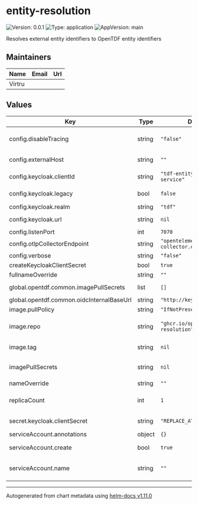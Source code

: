 # entity-resolution

![Version: 0.0.1](https://img.shields.io/badge/Version-0.0.1-informational?style=flat-square) ![Type: application](https://img.shields.io/badge/Type-application-informational?style=flat-square) ![AppVersion: main](https://img.shields.io/badge/AppVersion-main-informational?style=flat-square)

Resolves external entity identifiers to OpenTDF entity identifiers

## Maintainers

| Name   | Email | Url |
| ------ | ----- | --- |
| Virtru |       |     |

## Values

| Key                                       | Type   | Default                                   | Description                                                                                                            |
| ----------------------------------------- | ------ | ----------------------------------------- | ---------------------------------------------------------------------------------------------------------------------- |
| config.disableTracing                     | string | `"false"`                                 | Disable emitting OpenTelemetry traces (avoids junk timeouts if environment has no OT collector)                        |
| config.externalHost                       | string | `""`                                      | External endpoint the server will be accessed from (used for OpenAPI endpoint serving)                                 |
| config.keycloak.clientId                  | string | `"tdf-entity-resolution-service"`         | OIDC Client ID used by Entity Resolution Service                                                                       |
| config.keycloak.legacy                    | bool   | `false`                                   | Using a legacy keycloak version. See https://github.com/Nerzal/gocloak/issues/346                                      |
| config.keycloak.realm                     | string | `"tdf"`                                   | Keycloak Realm used for integration                                                                                    |
| config.keycloak.url                       | string | `nil`                                     | Override for `global.opentdf.common.oidcInternalBaseUrl`                                                               |
| config.listenPort                         | int    | `7070`                                    | Port the server will listen on                                                                                         |
| config.otlpCollectorEndpoint              | string | `"opentelemetry-collector.otel.svc:4317"` | Open telemetry collector endpoint                                                                                      |
| config.verbose                            | string | `"false"`                                 | Enable verbose logging                                                                                                 |
| createKeycloakClientSecret                | bool   | `true`                                    | Create a secret for the ERS clientSecret                                                                               |
| fullnameOverride                          | string | `""`                                      | Optionally override the fully qualified name                                                                           |
| global.opentdf.common.imagePullSecrets    | list   | `[]`                                      | JSON passed to the deployment's `template.spec.imagePullSecrets`                                                       |
| global.opentdf.common.oidcInternalBaseUrl | string | `"http://keycloak-http"`                  | Base internal url of OIDC provider                                                                                     |
| image.pullPolicy                          | string | `"IfNotPresent"`                          | The container's `imagePullPolicy`                                                                                      |
| image.repo                                | string | `"ghcr.io/opentdf/entity-resolution"`     | The image selector, also called the 'image name' in k8s documentation and 'image repository' in docker's guides.       |
| image.tag                                 | string | `nil`                                     | `Chart.AppVersion` will be used for image tag, override here if needed                                                 |
| imagePullSecrets                          | string | `nil`                                     | JSON passed to the deployment's `template.spec.imagePullSecrets`. Overrides `global.opentdf.common.imagePullSecrets`   |
| nameOverride                              | string | `""`                                      | Optionally override the name                                                                                           |
| replicaCount                              | int    | `1`                                       | Sets the default number of pod replicas in the deployment. Ignored if `autoscaling.enabled` == true                    |
| secret.keycloak.clientSecret              | string | `"REPLACE_AT_INSTALL_TIME"`               | OIDC Client Secret used by Entity Resolution Service                                                                   |
| serviceAccount.annotations                | object | `{}`                                      | Annotations to add to the service account                                                                              |
| serviceAccount.create                     | bool   | `true`                                    | Specifies whether a service account should be created                                                                  |
| serviceAccount.name                       | string | `""`                                      | The name of the service account to use. If not set and create is true, a name is generated using the fullname template |

---

Autogenerated from chart metadata using [helm-docs v1.11.0](https://github.com/norwoodj/helm-docs/releases/v1.11.0)
